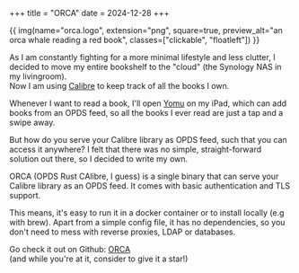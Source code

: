 +++
title = "ORCA"
date = 2024-12-28
+++

{{ img(name="orca.logo", extension="png", square=true, preview_alt="an orca whale reading a red book", classes=["clickable", "floatleft"]) }}

As I am constantly fighting for a more minimal lifestyle and less clutter, I decided to move my entire bookshelf to the "cloud" (the Synology NAS in my livingroom).\
Now I am using [Calibre](https://calibre-ebook.com/) to keep track of all the books I own.

Whenever I want to read a book, I'll open [Yomu](https://www.yomu-reader.com/) on my iPad, which can add books from an OPDS feed, so all the books I ever read are just a tap and a swipe away.

But how do you serve your Calibre library as OPDS feed, such that you can access it anywhere?
I felt that there was no simple, straight-forward solution out there, so I decided to write my own.

ORCA (OPDS Rust CAlibre, I guess) is a single binary that can serve your Calibre library as an OPDS feed. It comes with basic authentication and TLS support.

This means, it's easy to run it in a docker container or to install locally (e.g with brew). Apart from a simple config file, it has no dependencies, so you don't need to mess with reverse proxies, LDAP or databases.

Go check it out on Github: [ORCA](https://github.com/kolja/orca)\
(and while you're at it, consider to give it a star!)
